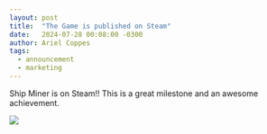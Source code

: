 ```yaml
---
layout: post
title:  "The Game is published on Steam"
date:   2024-07-28 00:08:00 -0300
author: Ariel Coppes
tags:
  - announcement
  - marketing
---
```


Ship Miner is on Steam!! This is a great milestone and an awesome achievement.

<div class="post-image">
<img src="/assets/images/game-on-steam.png" />
</div>
